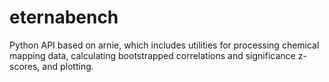 # eternabench

Python API based on arnie, which includes utilities for processing chemical mapping data, calculating bootstrapped correlations and significance z-scores, and plotting.
